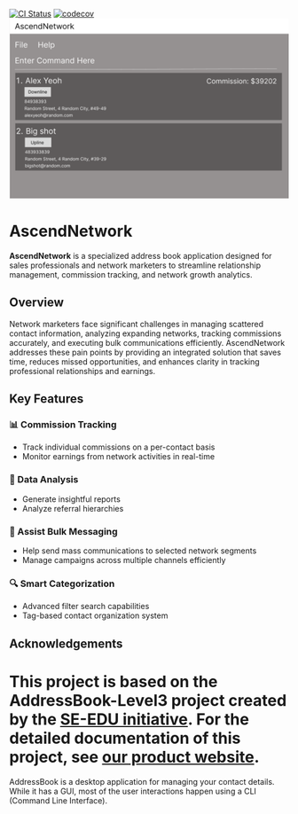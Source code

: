 [![CI Status](https://github.com/AY2425S2-CS2103T-T14-4/tp/workflows/Java%20CI/badge.svg)](https://github.com/AY2425S2-CS2103T-T14-4/tp/actions)
[![codecov](https://codecov.io/gh/AY2425S2-CS2103T-T14-4/tp/graph/badge.svg?token=0DH4K05QEL)](https://codecov.io/gh/AY2425S2-CS2103T-T14-4/tp)
![Ui](docs/images/Ui.png)

# AscendNetwork

**AscendNetwork** is a specialized address book application designed for sales professionals and network marketers to streamline relationship management, commission tracking, and network growth analytics.

## Overview

Network marketers face significant challenges in managing scattered contact information, analyzing expanding networks, tracking commissions accurately, and executing bulk communications efficiently. AscendNetwork addresses these pain points by providing an integrated solution that saves time, reduces missed opportunities, and enhances clarity in tracking professional relationships and earnings.

## Key Features

### 📊 Commission Tracking
- Track individual commissions on a per-contact basis
- Monitor earnings from network activities in real-time

### 🌱 Data Analysis
- Generate insightful reports
- Analyze referral hierarchies

### 📨 Assist Bulk Messaging
- Help send mass communications to selected network segments
- Manage campaigns across multiple channels efficiently

### 🔍 Smart Categorization
- Advanced filter search capabilities
- Tag-based contact organization system

## Acknowledgements
This project is based on the AddressBook-Level3 project created by the [SE-EDU initiative](https://se-education.org). For the detailed documentation of this project, see **[our product website](https://ay2425s2-cs2103t-t14-4.github.io/tp/)**.
=======
AddressBook is a desktop application for managing your contact details. While it has a GUI, most of the user interactions happen using a CLI (Command Line Interface).

